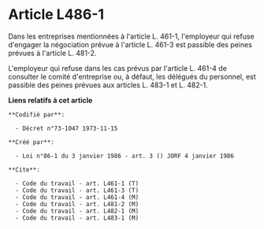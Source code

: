 # Article L486-1

Dans les entreprises mentionnées à l'article L. 461-1, l'employeur qui refuse d'engager la négociation prévue à l'article L.
461-3 est passible des peines prévues à l'article L. 481-2.

L'employeur qui refuse dans les cas prévus par l'article L. 461-4 de consulter le comité d'entreprise ou, à défaut, les
délégués du personnel, est passible des peines prévues aux articles L. 483-1 et L. 482-1.

**Liens relatifs à cet article**

	**Codifié par**:

	  - Décret n°73-1047 1973-11-15

	**Créé par**:

	  - Loi n°86-1 du 3 janvier 1986 - art. 3 () JORF 4 janvier 1986

	**Cite**:

	  - Code du travail - art. L461-1 (T)
	  - Code du travail - art. L461-3 (T)
	  - Code du travail - art. L461-4 (M)
	  - Code du travail - art. L481-2 (M)
	  - Code du travail - art. L482-1 (M)
	  - Code du travail - art. L483-1 (M)
